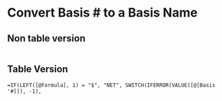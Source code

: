 # Convert Basis # to a Basis Name

## Non table version
```

```

## Table Version

```
=IF(LEFT([@Formula], 1) = "$", "NET", SWITCH(IFERROR(VALUE([@[Basis '#]]), -1),

```
